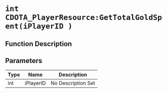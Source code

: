 # `int CDOTA_PlayerResource:GetTotalGoldSpent(iPlayerID )`
## Function Description

## Parameters
Type|Name|Description
--|--|--
int|iPlayerID|No Description Set

